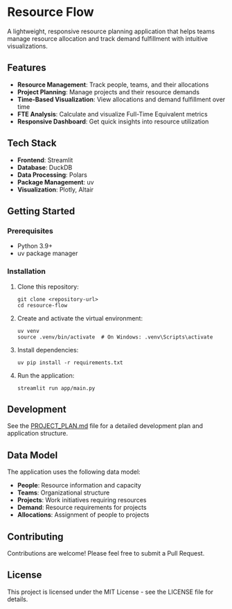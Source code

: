 # Resource Flow

A lightweight, responsive resource planning application that helps teams manage resource allocation and track demand fulfillment with intuitive visualizations.

## Features

- **Resource Management**: Track people, teams, and their allocations
- **Project Planning**: Manage projects and their resource demands
- **Time-Based Visualization**: View allocations and demand fulfillment over time
- **FTE Analysis**: Calculate and visualize Full-Time Equivalent metrics
- **Responsive Dashboard**: Get quick insights into resource utilization

## Tech Stack

- **Frontend**: Streamlit
- **Database**: DuckDB
- **Data Processing**: Polars
- **Package Management**: uv
- **Visualization**: Plotly, Altair

## Getting Started

### Prerequisites

- Python 3.9+
- uv package manager

### Installation

1. Clone this repository:
   ```
   git clone <repository-url>
   cd resource-flow
   ```

2. Create and activate the virtual environment:
   ```
   uv venv
   source .venv/bin/activate  # On Windows: .venv\Scripts\activate
   ```

3. Install dependencies:
   ```
   uv pip install -r requirements.txt
   ```

4. Run the application:
   ```
   streamlit run app/main.py
   ```

## Development

See the [PROJECT_PLAN.md](PROJECT_PLAN.md) file for a detailed development plan and application structure.

## Data Model

The application uses the following data model:

- **People**: Resource information and capacity
- **Teams**: Organizational structure
- **Projects**: Work initiatives requiring resources
- **Demand**: Resource requirements for projects
- **Allocations**: Assignment of people to projects

## Contributing

Contributions are welcome! Please feel free to submit a Pull Request.

## License

This project is licensed under the MIT License - see the LICENSE file for details. 
